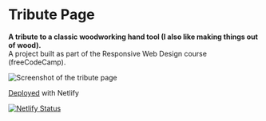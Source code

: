 # Tribute Page
**A tribute to a classic woodworking hand tool (I also like making things out of wood).**<br>
A project built as part of the Responsive Web Design course (freeCodeCamp).

![Screenshot of the tribute page]()


[Deployed](https://record-tribute.netlify.app/) with Netlify

[![Netlify Status](https://api.netlify.com/api/v1/badges/72aa5ae5-a617-4924-b65b-cd8f425d6ea2/deploy-status)](https://app.netlify.com/sites/record-tribute/deploys)
